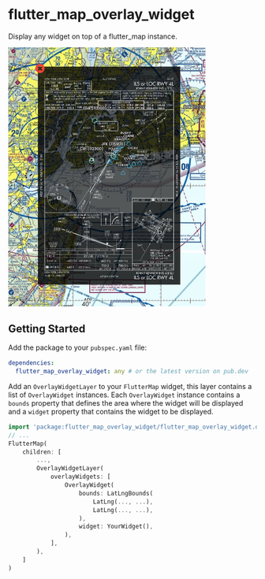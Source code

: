 # flutter_map_overlay_widget
Display any widget on top of a flutter_map instance.

<img src="https://github.com/zeykafx/flutter_map_overlay_widget/blob/main/assets/flutter_map_overlay_widget_example.jpg?raw=true" width="400">
 
## Getting Started
Add the package to your `pubspec.yaml` file:
```yaml
dependencies:
  flutter_map_overlay_widget: any # or the latest version on pub.dev
```

Add an `OverlayWidgetLayer` to your `FlutterMap` widget, this layer contains a list of `OverlayWidget` instances. Each `OverlayWidget` instance contains a `bounds` property that defines the area where the widget will be displayed and a `widget` property that contains the widget to be displayed.
```dart
import 'package:flutter_map_overlay_widget/flutter_map_overlay_widget.dart';
// ...
FlutterMap(
    children: [
        ...,
        OverlayWidgetLayer(
            overlayWidgets: [
                OverlayWidget(
                    bounds: LatLngBounds(
                        LatLng(..., ...),
                        LatLng(..., ...),
                    ),
                    widget: YourWidget(),
                ),
            ],
        ),
    ]
)
